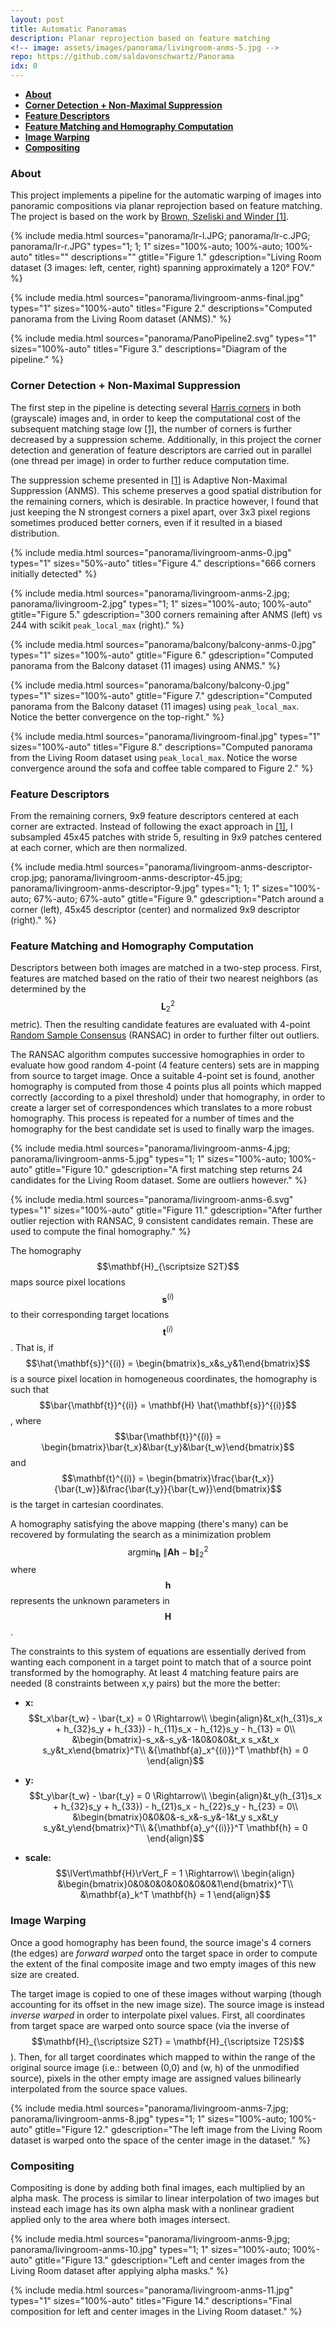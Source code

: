 ```yaml
---
layout: post
title: Automatic Panoramas
description: Planar reprojection based on feature matching
<!-- image: assets/images/panorama/livingroom-anms-5.jpg -->
repo: https://github.com/saldavonschwartz/Panorama
idx: 0
---
```

<!-- Links: -->
[l1]: https://inst.eecs.berkeley.edu/~cs194-26/fa18/Papers/MOPS.pdf
[l2]: https://inst.eecs.berkeley.edu/~cs194-26/fa18/
[l3]: https://en.wikipedia.org/wiki/Harris_Corner_Detector
[l4]: https://en.wikipedia.org/wiki/Random_sample_consensus

- **[About](#1)**
- **[Corner Detection + Non-Maximal Suppression](#2)**
- **[Feature Descriptors](#3)**
- **[Feature Matching and Homography Computation](#4)**
- **[Image Warping](#5)**
- **[Compositing](#6)**

### <a class="toc_item" name="1"></a>About

This project implements a pipeline for the automatic warping of images into panoramic compositions via planar reprojection based on feature matching. The project is based on the work by [Brown, Szeliski and Winder [1]][l1].

{% include media.html
  sources="panorama/lr-l.JPG; panorama/lr-c.JPG; panorama/lr-r.JPG"
  types="1; 1; 1"
  sizes="100%-auto; 100%-auto; 100%-auto"
  titles=""
  descriptions=""
  gtitle="Figure 1."
  gdescription="Living Room dataset (3 images: left, center, right) spanning approximately a 120° FOV."
%}

{% include media.html
  sources="panorama/livingroom-anms-final.jpg"
  types="1"
  sizes="100%-auto"
  titles="Figure 2."
  descriptions="Computed panorama from the Living Room dataset (ANMS)."
%}

{% include media.html
  sources="panorama/PanoPipeline2.svg"
  types="1"
  sizes="100%-auto"
  titles="Figure 3."
  descriptions="Diagram of the pipeline."
%}

### <a class="toc_item" name="2"></a>Corner Detection + Non-Maximal Suppression

The first step in the pipeline is detecting several [Harris corners][l3] in both (grayscale) images and, in order to keep the computational cost of the subsequent matching stage low [[1]][l1], the number of corners is further decreased by a suppression scheme. Additionally, in this project the corner detection and generation of feature descriptors are carried out in parallel (one thread per image) in order to further reduce computation time.

The suppression scheme presented in [[1]][l1] is Adaptive Non-Maximal Suppression (ANMS). This scheme preserves a good spatial distribution for the remaining corners, which is desirable. In practice however, I found that just keeping the N strongest corners a pixel apart, over 3x3 pixel regions sometimes produced better corners, even if it resulted in a biased distribution.

{% include media.html
  sources="panorama/livingroom-anms-0.jpg"
  types="1"
  sizes="50%-auto"
  titles="Figure 4."
  descriptions="666 corners initially detected"
%}

{% include media.html
  sources="panorama/livingroom-anms-2.jpg; panorama/livingroom-2.jpg"
  types="1; 1"
  sizes="100%-auto; 100%-auto"
  gtitle="Figure 5."
  gdescription="300 corners remaining after ANMS (left) vs 244 with scikit <code>peak_local_max</code> (right)."
%}

{% include media.html
  sources="panorama/balcony/balcony-anms-0.jpg"
  types="1"
  sizes="100%-auto"
  gtitle="Figure 6."
  gdescription="Computed panorama from the Balcony dataset (11 images) using ANMS."
%}

{% include media.html
  sources="panorama/balcony/balcony-0.jpg"
  types="1"
  sizes="100%-auto"
  gtitle="Figure 7."
  gdescription="Computed panorama from the Balcony dataset (11 images) using <code>peak_local_max</code>. Notice the better convergence on the top-right."
%}

{% include media.html
  sources="panorama/livingroom-final.jpg"
  types="1"
  sizes="100%-auto"
  titles="Figure 8."
  descriptions="Computed panorama from the Living Room dataset using <code>peak_local_max</code>. Notice the worse convergence around the sofa and coffee table compared to Figure 2."
%}

### <a class="toc_item" name="3"></a>Feature Descriptors

From the remaining corners, 9x9 feature descriptors centered at each corner are extracted. Instead of following the exact approach in [[1]][l1], I subsampled 45x45 patches with stride 5, resulting in 9x9 patches centered at each corner, which are then normalized.

{% include media.html
  sources="panorama/livingroom-anms-descriptor-crop.jpg; panorama/livingroom-anms-descriptor-45.jpg; panorama/livingroom-anms-descriptor-9.jpg"
  types="1; 1; 1"
  sizes="100%-auto; 67%-auto; 67%-auto"
  gtitle="Figure 9."
  gdescription="Patch around a corner (left), 45x45 descriptor (center) and normalized 9x9 descriptor (right)."
%}

### <a class="toc_item" name="4"></a>Feature Matching and Homography Computation

Descriptors between both images are matched in a two-step process. First, features are matched based on the ratio of their two nearest neighbors (as determined by the $$\mathbf{L}^{2}_{2}$$ metric). Then the resulting candidate features are evaluated with 4-point [Random Sample Consensus][l4] (RANSAC) in order to further filter out outliers.

The RANSAC algorithm computes successive homographies in order to evaluate how good random 4-point (4 feature centers) sets are in mapping from source to target image. Once a suitable 4-point set is found, another homography is computed from those 4 points plus all points which mapped correctly (according to a pixel threshold) under that homography, in order to create a larger set of correspondences which translates to a more robust homography. This process is repeated
for a number of times and the homography for the best candidate set is used to finally warp the images.

{% include media.html
  sources="panorama/livingroom-anms-4.jpg; panorama/livingroom-anms-5.jpg"
  types="1; 1"
  sizes="100%-auto; 100%-auto"
  gtitle="Figure 10."
  gdescription="A first matching step returns 24 candidates for the Living Room dataset. Some are outliers however."
%}

{% include media.html
  sources="panorama/livingroom-anms-6.svg"
  types="1"
  sizes="100%-auto"
  gtitle="Figure 11."
  gdescription="After further outlier rejection with RANSAC, 9 consistent candidates remain. These are used to compute the final homography."
%}

The homography $$\mathbf{H}_{\scriptsize S2T}$$ maps source pixel locations $$\mathbf{s}^{(i)}$$ to their corresponding target locations $$\mathbf{t}^{(i)}$$. That is, if $$\hat{\mathbf{s}}^{(i)} = \begin{bmatrix}s_x&s_y&1\end{bmatrix}$$ is a source pixel location in homogeneous coordinates, the homography is such that $$\bar{\mathbf{t}}^{(i)} = \mathbf{H} \hat{\mathbf{s}}^{(i)}$$, where $$\bar{\mathbf{t}}^{(i)} = \begin{bmatrix}\bar{t_x}&\bar{t_y}&\bar{t_w}\end{bmatrix}$$ and $$\mathbf{t}^{(i)} = \begin{bmatrix}\frac{\bar{t_x}}{\bar{t_w}}&\frac{\bar{t_y}}{\bar{t_w}}\end{bmatrix}$$ is the target in cartesian coordinates.

A homography satisfying the above mapping (there's many) can be recovered by formulating the search as a minimization problem $$\text{argmin}_\mathbf{h}\ \lVert\mathbf{A}\mathbf{h} - \mathbf{b}\rVert^2_2$$ where $$\mathbf{h}$$ represents the unknown parameters in $$\mathbf{H}$$.

The constraints to this system of equations are essentially derived from wanting each component in a target point to match that of a source point transformed by the homography. At least 4 matching feature pairs are needed (8 constraints between x,y pairs) but the more the better:

* **x:** $$t_x\bar{t_w} - \bar{t_x} = 0 \Rightarrow\\
\begin{align}&t_x(h_{31}s_x + h_{32}s_y + h_{33}) - h_{11}s_x - h_{12}s_y - h_{13} = 0\\
&\begin{bmatrix}-s_x&-s_y&-1&0&0&0&t_x s_x&t_x s_y&t_x\end{bmatrix}^T\\
&{\mathbf{a}_x^{(i)}}^T \mathbf{h} = 0
\end{align}$$

* **y:** $$t_y\bar{t_w} - \bar{t_y} = 0 \Rightarrow\\
\begin{align}&t_y(h_{31}s_x + h_{32}s_y + h_{33}) - h_{21}s_x - h_{22}s_y - h_{23} = 0\\
&\begin{bmatrix}0&0&0&-s_x&-s_y&-1&t_y s_x&t_y s_y&t_y\end{bmatrix}^T\\
&{\mathbf{a}_y^{(i)}}^T \mathbf{h} = 0
\end{align}$$

* **scale:** $$\lVert\mathbf{H}\rVert_F = 1 \Rightarrow\\
\begin{align}
&\begin{bmatrix}0&0&0&0&0&0&0&0&1\end{bmatrix}^T\\
&\mathbf{a}_k^T \mathbf{h} = 1
\end{align}$$

### <a class="toc_item" name="5"></a>Image Warping

Once a good homography has been found, the source image's 4 corners (the edges) are *forward warped* onto the target space in order to compute the extent of the final composite image and two empty images of this new size are created.

The target image is copied to one of these images without warping (though accounting for its offset in the new image size). The source image is instead *inverse warped* in order to interpolate pixel values. First, all coordinates from target space are warped onto source space (via the inverse of $$\mathbf{H}_{\scriptsize S2T} = \mathbf{H}_{\scriptsize T2S}$$). Then, for all target coordinates which mapped to within the range of the original source image (i.e.: between (0,0) and (w, h) of the unmodified source), pixels in the other empty image are assigned values bilinearly interpolated from the source space values.

{% include media.html
  sources="panorama/livingroom-anms-7.jpg; panorama/livingroom-anms-8.jpg"
  types="1; 1"
  sizes="100%-auto; 100%-auto"
  gtitle="Figure 12."
  gdescription="The left image from the Living Room dataset is warped onto the space of the center image in the dataset."
%}

### <a class="toc_item" name="6"></a>Compositing

Compositing is done by adding both final images, each multiplied by an alpha mask. The process is similar to linear interpolation of two images but instead each image has its own alpha mask with a nonlinear gradient applied only to the area where both images intersect.

{% include media.html
  sources="panorama/livingroom-anms-9.jpg; panorama/livingroom-anms-10.jpg"
  types="1; 1"
  sizes="100%-auto; 100%-auto"
  gtitle="Figure 13."
  gdescription="Left and center images from the Living Room dataset after applying alpha masks."
%}

{% include media.html
  sources="panorama/livingroom-anms-11.jpg"
  types="1"
  sizes="100%-auto"
  titles="Figure 14."
  descriptions="Final composition for left and center images in the Living Room dataset."
%}
